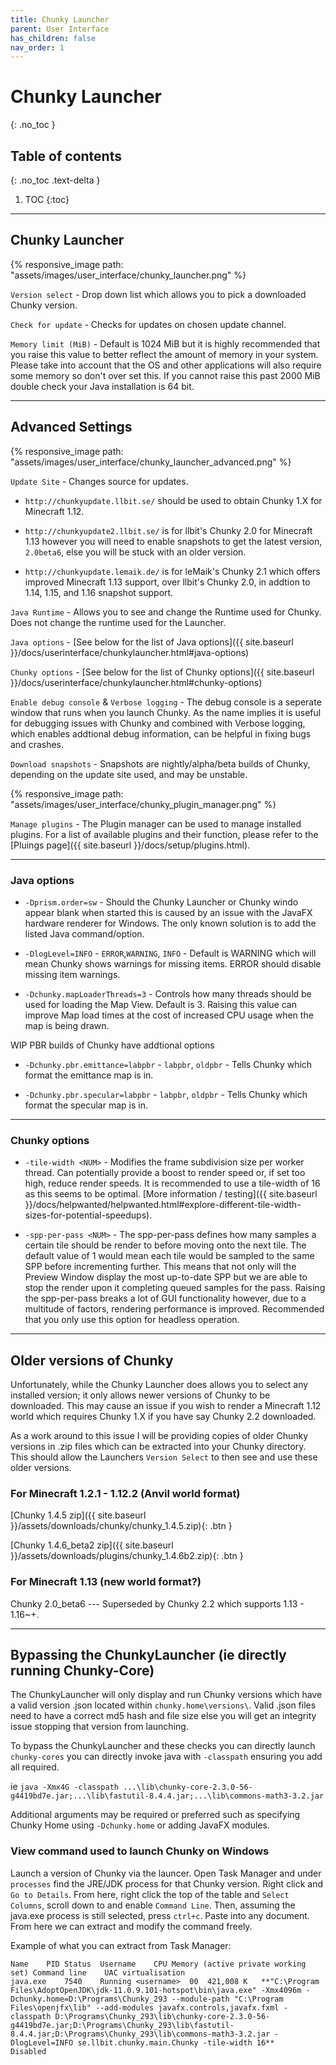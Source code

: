 ```yaml
---
title: Chunky Launcher
parent: User Interface
has_children: false
nav_order: 1
---
```


# Chunky Launcher
{: .no_toc }

## Table of contents
{: .no_toc .text-delta }

1. TOC
{:toc}

---

## Chunky Launcher

{% responsive_image path: "assets/images/user_interface/chunky_launcher.png" %}

`Version select` - Drop down list which allows you to pick a downloaded Chunky version.

`Check for update` - Checks for updates on chosen update channel.

`Memory limit (MiB)` - Default is 1024 MiB but it is highly recommended that you raise this value to better reflect the amount of memory in your system. Please take into account that the OS and other applications will also require some memory so don't over set this. If you cannot raise this past 2000 MiB double check your Java installation is 64 bit.

---

## Advanced Settings

{% responsive_image path: "assets/images/user_interface/chunky_launcher_advanced.png" %}

`Update Site` - Changes source for updates.

- `http://chunkyupdate.llbit.se/` should be used to obtain Chunky 1.X for Minecraft 1.12.

- `http://chunkyupdate2.llbit.se/` is for llbit's Chunky 2.0 for Minecraft 1.13 however you will need to enable snapshots to get the latest version, `2.0beta6`, else you will be stuck with an older version.

- `http://chunkyupdate.lemaik.de/` is for leMaik's Chunky 2.1 which offers improved Minecraft 1.13 support, over llbit's Chunky 2.0, in addtion to 1.14, 1.15, and 1.16 snapshot support.

`Java Runtime` - Allows you to see and change the Runtime used for Chunky. Does not change the runtime used for the Launcher.

`Java options` - [See below for the list of Java options]({{ site.baseurl }}/docs/userinterface/chunkylauncher.html#java-options)

`Chunky options` - [See below for the list of Chunky options]({{ site.baseurl }}/docs/userinterface/chunkylauncher.html#chunky-options)

`Enable debug console` & `Verbose logging` - The debug console is a seperate window that runs when you launch Chunky. As the name implies it is useful for debugging issues with Chunky and combined with Verbose logging, which enables addtional debug information, can be helpful in fixing bugs and crashes.

`Download snapshots` - Snapshots are nightly/alpha/beta builds of Chunky, depending on the update site used, and may be unstable.

{% responsive_image path: "assets/images/user_interface/chunky_plugin_manager.png" %}

`Manage plugins` - The Plugin manager can be used to manage installed plugins. For a list of available plugins and their function, please refer to the [Pluings page]({{ site.baseurl }}/docs/setup/plugins.html).

---

### Java options

- `-Dprism.order=sw` - Should the Chunky Launcher or Chunky windo appear blank when started this is caused by an issue with the JavaFX hardware renderer for Windows. The only known solution is to add the listed Java command/option. 

- `-DlogLevel=INFO` - `ERROR`,`WARNING`, `INFO` - Default is WARNING which will mean Chunky shows warnings for missing items. ERROR should disable missing item warnings.

- `-Dchunky.mapLoaderThreads=3` - Controls how many threads should be used for loading the Map View. Default is 3. Raising this value can improve Map load times at the cost of increased CPU usage when the map is being drawn.

WIP PBR builds of Chunky have addtional options

- `-Dchunky.pbr.emittance=labpbr` - `labpbr`, `oldpbr` - Tells Chunky which format the emittance map is in.

- `-Dchunky.pbr.specular=labpbr` - `labpbr`, `oldpbr` - Tells Chunky which format the specular map is in.

---

### Chunky options

- `-tile-width <NUM>` - Modifies the frame subdivision size per worker thread. Can potentially provide a boost to render speed or, if set too high, reduce render speeds. It is recommended to use a tile-width of 16 as this seems to be optimal. [More information / testing]({{ site.baseurl }}/docs/helpwanted/helpwanted.html#explore-different-tile-width-sizes-for-potential-speedups).

- `-spp-per-pass <NUM>` - The spp-per-pass defines how many samples a certain tile should be render to before moving onto the next tile. The default value of 1 would mean each tile would be sampled to the same SPP before incrementing further. This means that not only will the Preview Window display the most up-to-date SPP but we are able to stop the render upon it completing queued samples for the pass. Raising the spp-per-pass breaks a lot of GUI functionality however, due to a multitude of factors, rendering performance is improved. Recommended that you only use this option for headless operation.

---

## Older versions of Chunky

Unfortunately, while the Chunky Launcher does allows you to select any installed version; it only allows newer versions of Chunky to be downloaded. This may cause an issue if you wish to render a Minecraft 1.12 world which requires Chunky 1.X if you have say Chunky 2.2 downloaded.

As a work around to this issue I will be providing copies of older Chunky versions in .zip files which can be extracted into your Chunky directory. This should allow the Launchers `Version Select` to then see and use these older versions.

### For Minecraft 1.2.1 - 1.12.2 (Anvil world format)

[Chunky 1.4.5 zip]({{ site.baseurl }}/assets/downloads/chunky/chunky_1.4.5.zip){: .btn }

[Chunky 1.4.6_beta2 zip]({{ site.baseurl }}/assets/downloads/plugins/chunky_1.4.6b2.zip){: .btn }

### For Minecraft 1.13 (new world format?)

Chunky 2.0_beta6 --- Superseded by Chunky 2.2 which supports 1.13 - 1.16~+.

---

## Bypassing the ChunkyLauncher (ie directly running Chunky-Core)

The ChunkyLauncher will only display and run Chunky versions which have a valid version .json located within `chunky.home\versions\`. Valid .json files need to have a correct md5 hash and file size else you will get an integrity issue stopping that version from launching.

To bypass the ChunkyLauncher and these checks you can directly launch `chunky-cores` you can directly invoke java with `-classpath` ensuring you add all required.

ie `java -Xmx4G -classpath ...\lib\chunky-core-2.3.0-56-g4419bd7e.jar;...\lib\fastutil-8.4.4.jar;...\lib\commons-math3-3.2.jar`

Additional arguments may be required or preferred such as specifying Chunky Home using `-Dchunky.home` or adding JavaFX modules.

### View command used to launch Chunky on Windows

Launch a version of Chunky via the launcer. Open Task Manager and under `processes` find the JRE/JDK process for that Chunky version. Right click and `Go to Details`. From here, right click the top of the table and `Select Columns`, scroll down to and enable `Command Line`. Then, assuming the java.exe process is still selected, press `ctrl+c`. Paste into any document.  From here we can extract and modify the command freely.

Example of what you can extract from Task Manager:

```
Name	PID	Status	Username	CPU	Memory (active private working set)	Command line	UAC virtualisation
java.exe	7540	Running	<username>	00 	421,008 K	**"C:\Program Files\AdoptOpenJDK\jdk-11.0.9.101-hotspot\bin\java.exe" -Xmx4096m -Dchunky.home=D:\Programs\Chunky_293 --module-path "C:\Program Files\openjfx\lib" --add-modules javafx.controls,javafx.fxml -classpath D:\Programs\Chunky_293\lib\chunky-core-2.3.0-56-g4419bd7e.jar;D:\Programs\Chunky_293\lib\fastutil-8.4.4.jar;D:\Programs\Chunky_293\lib\commons-math3-3.2.jar -DlogLevel=INFO se.llbit.chunky.main.Chunky -tile-width 16**	Disabled
```
